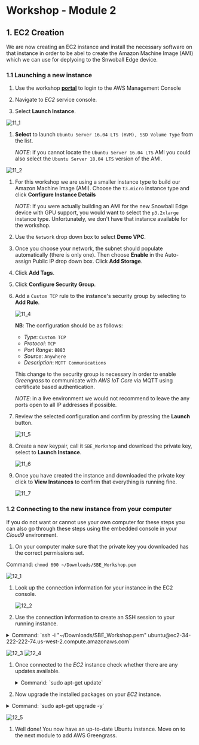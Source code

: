 # Workshop - Module 2

## 1. EC2 Creation

We are now creating an EC2 instance and install the necessary software on that instance in order to be abel to create the Amazon Machine Image (AMI) which we can use for deplyoing to the Snwoball Edge device.

### 1.1 Launching a new instance

1. Use the workshop [**portal**](https://portal.awsworkshop.io/) to login to the AWS Management Console

1. Navigate to *EC2* service console.

1. Select **Launch Instance**.

  ![11_1](/api/workshops/sbe-workshop-2018/content/assets/images/11_1.png)

1. **Select** to launch `Ubuntu Server 16.04 LTS (HVM), SSD Volume Type` from the list.

	_NOTE_: if you cannot locate the `Ubuntu Server 16.04 LTS` AMI you could also select the `Ubuntu Server 18.04 LTS` version of the AMI.

  ![11_2](/api/workshops/sbe-workshop-2018/content/assets/images/11_2.png)

1. For this workshop we are using a smaller instance type to build our Amazon Machine Image (AMI). Choose the `t3.micro` instance type and click **Configure Instance Details** 

   _NOTE_: If you were actually building an AMI for the new Snowball Edge device with GPU support, you would want to select the `p3.2xlarge` instance type. Unfortunately, we don't have that instance available for the workshop. 

1. Use the `Network` drop down box to select **Demo VPC**. 

1. Once you choose your network, the subnet should populate automatically (there is only one). Then choose **Enable** in the Auto-assign Public IP drop down box. Click **Add Storage**.

1. Click **Add Tags**.

1. Click **Configure Security Group**.

1. Add a `Custom TCP` rule to the instance's security group by selecting to **Add Rule**.

   ![11_4](/api/workshops/sbe-workshop-2018/content/assets/images/11_4.png)
   
   **NB**: The configuration should be as follows:

   * *Type*: `Custom TCP`
   * *Protocol*: `TCP`
   * *Port Range*: `8883`
   * *Source*: `Anywhere`
   * *Description*: `MQTT Communications`
   
   This change to the security group is necessary in order to enable *Greengrass* to communicate with *AWS IoT Core* via MQTT using certificate based authentication.
   
   	_NOTE_: in a live environment we would not recommend to leave the any ports open to all IP addresses if possible.

1. Review the selected configuration and confirm by pressing the **Launch** button.
	
	![11_5](/api/workshops/sbe-workshop-2018/content/assets/images/11_5.png)

1. Create a new keypair, call it `SBE_Workshop` and download the private key, select to **Launch Instance**.

   ![11_6](/api/workshops/sbe-workshop-2018/content/assets/images/11_6.png)

1. Once you have created the instance and downloaded the private key click to **View Instances** to confirm that everything is running fine.
	
	![11_7](/api/workshops/sbe-workshop-2018/content/assets/images/11_7.png)

### 1.2 Connecting to the new instance from your computer

If you do not want or cannot use your own computer for these steps you can also go through these steps using the embedded console in your *Cloud9* environment.

1. On your computer make sure that the private key you downloaded has the correct permissions set.

  Command: `chmod 600 ~/Downloads/SBE_Workshop.pem`

  ![12_1](/api/workshops/sbe-workshop-2018/content/assets/images/12_1.png)

1. Look up the connection information for your instance in the EC2 console.
	
	![12_2](/api/workshops/sbe-workshop-2018/content/assets/images/12_2.png)
	
1. Use the connection information to create an SSH session to your running instance.

  <details>
  	<summary>Command: `ssh -i "~/Downloads/SBE_Workshop.pem" ubuntu@ec2-34-222-222-74.us-west-2.compute.amazonaws.com`</summary>

		Output:
	  	
	  	The authenticity of host 'ec2-34-222-222-74.us-west-2.compute.amazonaws.com (34.222.222.74)' can't be established.
	  	ECDSA key fingerprint is SHA256:JyJwNbtJYB4GPJCQHZCnxsdtKIv4cKM596uum8TFhBY.
	  	Are you sure you want to continue connecting (yes/no)? yes
	  	Warning: Permanently added 'ec2-34-222-222-74.us-west-2.compute.amazonaws.com,34.222.222.74' (ECDSA) to the list of known hosts.
	  	Welcome to Ubuntu 16.04.5 LTS (GNU/Linux 4.4.0-1067-aws x86_64)
	  	
	  	 * Documentation:  https://help.ubuntu.com
	  	 * Management:     https://landscape.canonical.com
	  	 * Support:        https://ubuntu.com/advantage
	  	
	  	  Get cloud support with Ubuntu Advantage Cloud Guest:
	  	    http://www.ubuntu.com/business/services/cloud
	  	
	  	0 packages can be updated.
	  	0 updates are security updates.
	
	  ​	
	  ​	
	  ​	The programs included with the Ubuntu system are free software;
	  ​	the exact distribution terms for each program are described in the
	  ​	individual files in /usr/share/doc/*/copyright.
	  ​	
	  	Ubuntu comes with ABSOLUTELY NO WARRANTY, to the extent permitted by
	  	applicable law.
	  	
	  	To run a command as administrator (user "root"), use "sudo <command>".
	  	See "man sudo_root" for details.
  </details>

  ![12_3](/api/workshops/sbe-workshop-2018/content/assets/images/12_3.png)
  ![12_4](/api/workshops/sbe-workshop-2018/content/assets/images/12_4.png)

1. Once connected to the *EC2* instance check whether there are any updates available.

	<details>
		<summary>Command: `sudo apt-get update`</summary>

		Output:
		
		Hit:1 http://us-west-2.ec2.archive.ubuntu.com/ubuntu xenial InRelease
		Get:2 http://us-west-2.ec2.archive.ubuntu.com/ubuntu xenial-updates InRelease [109 kB]
		Get:3 http://us-west-2.ec2.archive.ubuntu.com/ubuntu xenial-backports InRelease [107 kB]
		Get:4 http://us-west-2.ec2.archive.ubuntu.com/ubuntu xenial/main Sources [868 kB]
		Get:5 http://us-west-2.ec2.archive.ubuntu.com/ubuntu xenial/restricted Sources [4,808 B]
		Get:6 http://us-west-2.ec2.archive.ubuntu.com/ubuntu xenial/universe Sources [7,728 kB]
		Get:7 http://security.ubuntu.com/ubuntu xenial-security InRelease [107 kB]
		Get:8 http://us-west-2.ec2.archive.ubuntu.com/ubuntu xenial/multiverse Sources [179 kB]
		Get:9 http://us-west-2.ec2.archive.ubuntu.com/ubuntu xenial/universe amd64 Packages [7,532 kB]
		Get:10 http://us-west-2.ec2.archive.ubuntu.com/ubuntu xenial/universe Translation-en [4,354 kB]
		Get:11 http://security.ubuntu.com/ubuntu xenial-security/main Sources [136 kB]
		Get:12 http://us-west-2.ec2.archive.ubuntu.com/ubuntu xenial/multiverse amd64 Packages [144 kB]
		Get:13 http://us-west-2.ec2.archive.ubuntu.com/ubuntu xenial/multiverse Translation-en [106 kB]
		Get:14 http://us-west-2.ec2.archive.ubuntu.com/ubuntu xenial-updates/main Sources [323 kB]
		Get:15 http://us-west-2.ec2.archive.ubuntu.com/ubuntu xenial-updates/restricted Sources [2,528 B]
		Get:16 http://us-west-2.ec2.archive.ubuntu.com/ubuntu xenial-updates/universe Sources [225 kB]
		Get:17 http://us-west-2.ec2.archive.ubuntu.com/ubuntu xenial-updates/multiverse Sources [8,384 B]
		Get:18 http://us-west-2.ec2.archive.ubuntu.com/ubuntu xenial-updates/main amd64 Packages [869 kB]
		Get:19 http://us-west-2.ec2.archive.ubuntu.com/ubuntu xenial-updates/main Translation-en [353 kB]
		Get:20 http://us-west-2.ec2.archive.ubuntu.com/ubuntu xenial-updates/universe amd64 Packages [697 kB]
		Get:21 http://us-west-2.ec2.archive.ubuntu.com/ubuntu xenial-updates/universe Translation-en [282 kB]
		Get:22 http://us-west-2.ec2.archive.ubuntu.com/ubuntu xenial-updates/multiverse amd64 Packages [16.4 kB]
		Get:23 http://us-west-2.ec2.archive.ubuntu.com/ubuntu xenial-updates/multiverse Translation-en [8,344 B]
		Get:24 http://us-west-2.ec2.archive.ubuntu.com/ubuntu xenial-backports/main Sources [4,868 B]
		Get:25 http://us-west-2.ec2.archive.ubuntu.com/ubuntu xenial-backports/universe Sources [6,740 B]
		Get:26 http://us-west-2.ec2.archive.ubuntu.com/ubuntu xenial-backports/main amd64 Packages [7,304 B]
		Get:27 http://us-west-2.ec2.archive.ubuntu.com/ubuntu xenial-backports/main Translation-en [4,456 B]
		Get:28 http://us-west-2.ec2.archive.ubuntu.com/ubuntu xenial-backports/universe amd64 Packages [7,804 B]
		Get:29 http://us-west-2.ec2.archive.ubuntu.com/ubuntu xenial-backports/universe Translation-en [4,184 B]
		Get:30 http://security.ubuntu.com/ubuntu xenial-security/restricted Sources [2,116 B]
		Get:31 http://security.ubuntu.com/ubuntu xenial-security/universe Sources [78.8 kB]
		Get:32 http://security.ubuntu.com/ubuntu xenial-security/multiverse Sources [2,088 B]
		Get:33 http://security.ubuntu.com/ubuntu xenial-security/main amd64 Packages [573 kB]
		Get:34 http://security.ubuntu.com/ubuntu xenial-security/main Translation-en [240 kB]
		Get:35 http://security.ubuntu.com/ubuntu xenial-security/universe amd64 Packages [393 kB]
		Get:36 http://security.ubuntu.com/ubuntu xenial-security/universe Translation-en [151 kB]
		Get:37 http://security.ubuntu.com/ubuntu xenial-security/multiverse amd64 Packages [3,460 B]
		Get:38 http://security.ubuntu.com/ubuntu xenial-security/multiverse Translation-en [1,744 B]
		Fetched 25.6 MB in 4s (5,986 kB/s)
		Reading package lists... Done
	</details>

1. Now upgrade the installed packages on your *EC2* instance.

  <details>
  	<summary>Command: `sudo apt-get upgrade -y`</summary>

	  	Output:
	  	
	  	Reading package lists... Done
	  	Building dependency tree
	  	Reading state information... Done
	  	Calculating upgrade... Done
	  	The following packages have been kept back:
	  	  linux-aws linux-headers-aws linux-image-aws
	  	The following packages will be upgraded:
	  	  apparmor apt apt-transport-https apt-utils bind9-host
	  	  cloud-initramfs-copymods cloud-initramfs-dyn-netconf curl dnsutils git
	  	  git-man initramfs-tools initramfs-tools-bin initramfs-tools-core
	  	  libapparmor-perl libapparmor1 libapt-inst2.0 libapt-pkg5.0 libbind9-140
	  	  libcurl3-gnutls libdns-export162 libdns162 libglib2.0-0 libglib2.0-data
	  	  libisc-export160 libisc160 libisccc140 libisccfg140 liblwres141
	  	  libpam-systemd libsystemd0 libudev1 open-iscsi openssh-client openssh-server
	  	  openssh-sftp-server overlayroot python3-requests python3-update-manager
	  	  systemd systemd-sysv tzdata udev update-manager-core
	  	44 upgraded, 0 newly installed, 0 to remove and 3 not upgraded.
	  	Need to get 16.4 MB of archives.
	  	After this operation, 24.6 kB of additional disk space will be used.
	  	Get:1 http://us-west-2.ec2.archive.ubuntu.com/ubuntu xenial-updates/main amd64 libapt-pkg5.0 amd64 1.2.29 [707 kB]
	  	Get:2 http://us-west-2.ec2.archive.ubuntu.com/ubuntu xenial-updates/main amd64 libapt-inst2.0 amd64 1.2.29 [55.5 kB]
	  	Get:3 http://us-west-2.ec2.archive.ubuntu.com/ubuntu xenial-updates/main amd64 apt amd64 1.2.29 [1,041 kB]
	  	Get:4 http://us-west-2.ec2.archive.ubuntu.com/ubuntu xenial-updates/main amd64 apt-utils amd64 1.2.29 [196 kB]
	  	Get:5 http://us-west-2.ec2.archive.ubuntu.com/ubuntu xenial-updates/main amd64 libsystemd0 amd64 229-4ubuntu21.5 [204 kB]
	  	Get:6 http://us-west-2.ec2.archive.ubuntu.com/ubuntu xenial-updates/main amd64 libpam-systemd amd64 229-4ubuntu21.5 [115 kB]
	  	Get:7 http://us-west-2.ec2.archive.ubuntu.com/ubuntu xenial-updates/main amd64 systemd amd64 229-4ubuntu21.5 [3,635 kB]
	  	Get:8 http://us-west-2.ec2.archive.ubuntu.com/ubuntu xenial-updates/main amd64 udev amd64 229-4ubuntu21.5 [993 kB]
	  	Get:9 http://us-west-2.ec2.archive.ubuntu.com/ubuntu xenial-updates/main amd64 libudev1 amd64 229-4ubuntu21.5 [54.2 kB]
	  	Get:10 http://us-west-2.ec2.archive.ubuntu.com/ubuntu xenial-updates/main amd64 initramfs-tools all 0.122ubuntu8.13 [8,936 B]
	  	Get:11 http://us-west-2.ec2.archive.ubuntu.com/ubuntu xenial-updates/main amd64 initramfs-tools-core all 0.122ubuntu8.13 [44.7 kB]
	  	Get:12 http://us-west-2.ec2.archive.ubuntu.com/ubuntu xenial-updates/main amd64 initramfs-tools-bin amd64 0.122ubuntu8.13 [9,742 B]
	  	Get:13 http://us-west-2.ec2.archive.ubuntu.com/ubuntu xenial-updates/main amd64 systemd-sysv amd64 229-4ubuntu21.5 [11.7 kB]
	  	Get:14 http://us-west-2.ec2.archive.ubuntu.com/ubuntu xenial-updates/main amd64 libapparmor1 amd64 2.10.95-0ubuntu2.10 [29.7 kB]
	  	Get:15 http://us-west-2.ec2.archive.ubuntu.com/ubuntu xenial-updates/main amd64 libglib2.0-0 amd64 2.48.2-0ubuntu4.1 [1,120 kB]
	  	Get:16 http://us-west-2.ec2.archive.ubuntu.com/ubuntu xenial-updates/main amd64 open-iscsi amd64 2.0.873+git0.3b4b4500-14ubuntu3.6 [334 kB]
	  	Get:17 http://us-west-2.ec2.archive.ubuntu.com/ubuntu xenial-updates/main amd64 tzdata all 2018f-0ubuntu0.16.04 [166 kB]
	  	Get:18 http://us-west-2.ec2.archive.ubuntu.com/ubuntu xenial-updates/main amd64 libisc-export160 amd64 1:9.10.3.dfsg.P4-8ubuntu1.11 [153 kB]
	  	Get:19 http://us-west-2.ec2.archive.ubuntu.com/ubuntu xenial-updates/main amd64 libdns-export162 amd64 1:9.10.3.dfsg.P4-8ubuntu1.11 [667 kB]
	  	Get:20 http://us-west-2.ec2.archive.ubuntu.com/ubuntu xenial-updates/main amd64 libapparmor-perl amd64 2.10.95-0ubuntu2.10 [31.6 kB]
	  	Get:21 http://us-west-2.ec2.archive.ubuntu.com/ubuntu xenial-updates/main amd64 apparmor amd64 2.10.95-0ubuntu2.10 [451 kB]
	  	Get:22 http://us-west-2.ec2.archive.ubuntu.com/ubuntu xenial-updates/main amd64 curl amd64 7.47.0-1ubuntu2.9 [138 kB]
	  	Get:23 http://us-west-2.ec2.archive.ubuntu.com/ubuntu xenial-updates/main amd64 libcurl3-gnutls amd64 7.47.0-1ubuntu2.9 [184 kB]
	  	Get:24 http://us-west-2.ec2.archive.ubuntu.com/ubuntu xenial-updates/main amd64 apt-transport-https amd64 1.2.29 [26.2 kB]
	  	Get:25 http://us-west-2.ec2.archive.ubuntu.com/ubuntu xenial-updates/main amd64 bind9-host amd64 1:9.10.3.dfsg.P4-8ubuntu1.11 [38.4 kB]
	  	Get:26 http://us-west-2.ec2.archive.ubuntu.com/ubuntu xenial-updates/main amd64 dnsutils amd64 1:9.10.3.dfsg.P4-8ubuntu1.11 [89.2 kB]
	  	Get:27 http://us-west-2.ec2.archive.ubuntu.com/ubuntu xenial-updates/main amd64 libisc160 amd64 1:9.10.3.dfsg.P4-8ubuntu1.11 [215 kB]
	  	Get:28 http://us-west-2.ec2.archive.ubuntu.com/ubuntu xenial-updates/main amd64 libdns162 amd64 1:9.10.3.dfsg.P4-8ubuntu1.11 [881 kB]
	  	Get:29 http://us-west-2.ec2.archive.ubuntu.com/ubuntu xenial-updates/main amd64 libisccc140 amd64 1:9.10.3.dfsg.P4-8ubuntu1.11 [16.3 kB]
	  	Get:30 http://us-west-2.ec2.archive.ubuntu.com/ubuntu xenial-updates/main amd64 libisccfg140 amd64 1:9.10.3.dfsg.P4-8ubuntu1.11 [40.4 kB]
	  	Get:31 http://us-west-2.ec2.archive.ubuntu.com/ubuntu xenial-updates/main amd64 liblwres141 amd64 1:9.10.3.dfsg.P4-8ubuntu1.11 [33.7 kB]
	  	Get:32 http://us-west-2.ec2.archive.ubuntu.com/ubuntu xenial-updates/main amd64 libbind9-140 amd64 1:9.10.3.dfsg.P4-8ubuntu1.11 [23.6 kB]
	  	Get:33 http://us-west-2.ec2.archive.ubuntu.com/ubuntu xenial-updates/main amd64 libglib2.0-data all 2.48.2-0ubuntu4.1 [132 kB]
	  	Get:34 http://us-west-2.ec2.archive.ubuntu.com/ubuntu xenial-updates/main amd64 openssh-sftp-server amd64 1:7.2p2-4ubuntu2.5 [38.6 kB]
	  	Get:35 http://us-west-2.ec2.archive.ubuntu.com/ubuntu xenial-updates/main amd64 openssh-server amd64 1:7.2p2-4ubuntu2.5 [335 kB]
	  	Get:36 http://us-west-2.ec2.archive.ubuntu.com/ubuntu xenial-updates/main amd64 openssh-client amd64 1:7.2p2-4ubuntu2.5 [588 kB]
	  	Get:37 http://us-west-2.ec2.archive.ubuntu.com/ubuntu xenial-updates/main amd64 python3-update-manager all 1:16.04.14 [33.1 kB]
	  	Get:38 http://us-west-2.ec2.archive.ubuntu.com/ubuntu xenial-updates/main amd64 update-manager-core all 1:16.04.14 [5,504 B]
	  	Get:39 http://us-west-2.ec2.archive.ubuntu.com/ubuntu xenial-updates/main amd64 git-man all 1:2.7.4-0ubuntu1.5 [736 kB]
	  	Get:40 http://us-west-2.ec2.archive.ubuntu.com/ubuntu xenial-updates/main amd64 git amd64 1:2.7.4-0ubuntu1.5 [2,714 kB]
	  	Get:41 http://us-west-2.ec2.archive.ubuntu.com/ubuntu xenial-updates/main amd64 python3-requests all 2.9.1-3ubuntu0.1 [55.8 kB]
	  	Get:42 http://us-west-2.ec2.archive.ubuntu.com/ubuntu xenial-updates/main amd64 cloud-initramfs-copymods all 0.27ubuntu1.6 [4,380 B]
	  	Get:43 http://us-west-2.ec2.archive.ubuntu.com/ubuntu xenial-updates/main amd64 cloud-initramfs-dyn-netconf all 0.27ubuntu1.6 [6,892 B]
	  	Get:44 http://us-west-2.ec2.archive.ubuntu.com/ubuntu xenial-updates/main amd64 overlayroot all 0.27ubuntu1.6 [15.7 kB]
	  	Fetched 16.4 MB in 0s (41.4 MB/s)
	  	Extracting templates from packages: 100%
	  	Preconfiguring packages ...
	  	(Reading database ... 51284 files and directories currently installed.)
	  	Preparing to unpack .../libapt-pkg5.0_1.2.29_amd64.deb ...
	  	Unpacking libapt-pkg5.0:amd64 (1.2.29) over (1.2.27) ...
	  	Processing triggers for libc-bin (2.23-0ubuntu10) ...
	  	Setting up libapt-pkg5.0:amd64 (1.2.29) ...
	  	Processing triggers for libc-bin (2.23-0ubuntu10) ...
	  	(Reading database ... 51284 files and directories currently installed.)
	  	Preparing to unpack .../libapt-inst2.0_1.2.29_amd64.deb ...
	  	Unpacking libapt-inst2.0:amd64 (1.2.29) over (1.2.27) ...
	  	Preparing to unpack .../archives/apt_1.2.29_amd64.deb ...
	  	Unpacking apt (1.2.29) over (1.2.27) ...
	  	Processing triggers for libc-bin (2.23-0ubuntu10) ...
	  	Processing triggers for man-db (2.7.5-1) ...
	  	Setting up apt (1.2.29) ...
	  	Installing new version of config file /etc/apt/apt.conf.d/01autoremove ...
	  	Processing triggers for libc-bin (2.23-0ubuntu10) ...
	  	(Reading database ... 51284 files and directories currently installed.)
	  	Preparing to unpack .../apt-utils_1.2.29_amd64.deb ...
	  	Unpacking apt-utils (1.2.29) over (1.2.27) ...
	  	Preparing to unpack .../libsystemd0_229-4ubuntu21.5_amd64.deb ...
	  	Unpacking libsystemd0:amd64 (229-4ubuntu21.5) over (229-4ubuntu21.4) ...
	  	Processing triggers for man-db (2.7.5-1) ...
	  	Processing triggers for libc-bin (2.23-0ubuntu10) ...
	  	Setting up libsystemd0:amd64 (229-4ubuntu21.5) ...
	  	Processing triggers for libc-bin (2.23-0ubuntu10) ...
	  	(Reading database ... 51284 files and directories currently installed.)
	  	Preparing to unpack .../libpam-systemd_229-4ubuntu21.5_amd64.deb ...
	  	Unpacking libpam-systemd:amd64 (229-4ubuntu21.5) over (229-4ubuntu21.4) ...
	  	Preparing to unpack .../systemd_229-4ubuntu21.5_amd64.deb ...
	  	Unpacking systemd (229-4ubuntu21.5) over (229-4ubuntu21.4) ...
	  	Processing triggers for man-db (2.7.5-1) ...
	  	Processing triggers for dbus (1.10.6-1ubuntu3.3) ...
	  	Processing triggers for ureadahead (0.100.0-19) ...
	  	Setting up systemd (229-4ubuntu21.5) ...
	  	addgroup: The group `systemd-journal' already exists as a system group. Exiting.
	  	[/usr/lib/tmpfiles.d/var.conf:14] Duplicate line for path "/var/log", ignoring.
	  	(Reading database ... 51284 files and directories currently installed.)
	  	Preparing to unpack .../udev_229-4ubuntu21.5_amd64.deb ...
	  	Unpacking udev (229-4ubuntu21.5) over (229-4ubuntu21.4) ...
	  	Preparing to unpack .../libudev1_229-4ubuntu21.5_amd64.deb ...
	  	Unpacking libudev1:amd64 (229-4ubuntu21.5) over (229-4ubuntu21.4) ...
	  	Processing triggers for man-db (2.7.5-1) ...
	  	Processing triggers for systemd (229-4ubuntu21.5) ...
	  	Processing triggers for ureadahead (0.100.0-19) ...
	  	Processing triggers for libc-bin (2.23-0ubuntu10) ...
	  	Setting up libudev1:amd64 (229-4ubuntu21.5) ...
	  	Processing triggers for libc-bin (2.23-0ubuntu10) ...
	  	(Reading database ... 51284 files and directories currently installed.)
	  	Preparing to unpack .../initramfs-tools_0.122ubuntu8.13_all.deb ...
	  	Unpacking initramfs-tools (0.122ubuntu8.13) over (0.122ubuntu8.12) ...
	  	Preparing to unpack .../initramfs-tools-core_0.122ubuntu8.13_all.deb ...
	  	Unpacking initramfs-tools-core (0.122ubuntu8.13) over (0.122ubuntu8.12) ...
	  	Preparing to unpack .../initramfs-tools-bin_0.122ubuntu8.13_amd64.deb ...
	  	Unpacking initramfs-tools-bin (0.122ubuntu8.13) over (0.122ubuntu8.12) ...
	  	Preparing to unpack .../systemd-sysv_229-4ubuntu21.5_amd64.deb ...
	  	Unpacking systemd-sysv (229-4ubuntu21.5) over (229-4ubuntu21.4) ...
	  	Processing triggers for man-db (2.7.5-1) ...
	  	Setting up systemd-sysv (229-4ubuntu21.5) ...
	  	(Reading database ... 51284 files and directories currently installed.)
	  	Preparing to unpack .../libapparmor1_2.10.95-0ubuntu2.10_amd64.deb ...
	  	Unpacking libapparmor1:amd64 (2.10.95-0ubuntu2.10) over (2.10.95-0ubuntu2.9) ...
	  	Processing triggers for libc-bin (2.23-0ubuntu10) ...
	  	Setting up libapparmor1:amd64 (2.10.95-0ubuntu2.10) ...
	  	Processing triggers for libc-bin (2.23-0ubuntu10) ...
	  	(Reading database ... 51284 files and directories currently installed.)
	  	Preparing to unpack .../libglib2.0-0_2.48.2-0ubuntu4.1_amd64.deb ...
	  	Unpacking libglib2.0-0:amd64 (2.48.2-0ubuntu4.1) over (2.48.2-0ubuntu4) ...
	  	Preparing to unpack .../open-iscsi_2.0.873+git0.3b4b4500-14ubuntu3.6_amd64.deb ...
	  	Unpacking open-iscsi (2.0.873+git0.3b4b4500-14ubuntu3.6) over (2.0.873+git0.3b4b4500-14ubuntu3.5) ...
	  	Preparing to unpack .../tzdata_2018f-0ubuntu0.16.04_all.deb ...
	  	Unpacking tzdata (2018f-0ubuntu0.16.04) over (2017c-0ubuntu0.16.04) ...
	  	Preparing to unpack .../libisc-export160_1%3a9.10.3.dfsg.P4-8ubuntu1.11_amd64.deb ...
	  	Unpacking libisc-export160 (1:9.10.3.dfsg.P4-8ubuntu1.11) over (1:9.10.3.dfsg.P4-8ubuntu1.10) ...
	  	Preparing to unpack .../libdns-export162_1%3a9.10.3.dfsg.P4-8ubuntu1.11_amd64.deb ...
	  	Unpacking libdns-export162 (1:9.10.3.dfsg.P4-8ubuntu1.11) over (1:9.10.3.dfsg.P4-8ubuntu1.10) ...
	  	Preparing to unpack .../libapparmor-perl_2.10.95-0ubuntu2.10_amd64.deb ...
	  	Unpacking libapparmor-perl (2.10.95-0ubuntu2.10) over (2.10.95-0ubuntu2.9) ...
	  	Preparing to unpack .../apparmor_2.10.95-0ubuntu2.10_amd64.deb ...
	  	Unpacking apparmor (2.10.95-0ubuntu2.10) over (2.10.95-0ubuntu2.9) ...
	  	Preparing to unpack .../curl_7.47.0-1ubuntu2.9_amd64.deb ...
	  	Unpacking curl (7.47.0-1ubuntu2.9) over (7.47.0-1ubuntu2.8) ...
	  	Preparing to unpack .../libcurl3-gnutls_7.47.0-1ubuntu2.9_amd64.deb ...
	  	Unpacking libcurl3-gnutls:amd64 (7.47.0-1ubuntu2.9) over (7.47.0-1ubuntu2.8) ...
	  	Preparing to unpack .../apt-transport-https_1.2.29_amd64.deb ...
	  	Unpacking apt-transport-https (1.2.29) over (1.2.27) ...
	  	Preparing to unpack .../bind9-host_1%3a9.10.3.dfsg.P4-8ubuntu1.11_amd64.deb ...
	  	Unpacking bind9-host (1:9.10.3.dfsg.P4-8ubuntu1.11) over (1:9.10.3.dfsg.P4-8ubuntu1.10) ...
	  	Preparing to unpack .../dnsutils_1%3a9.10.3.dfsg.P4-8ubuntu1.11_amd64.deb ...
	  	Unpacking dnsutils (1:9.10.3.dfsg.P4-8ubuntu1.11) over (1:9.10.3.dfsg.P4-8ubuntu1.10) ...
	  	Preparing to unpack .../libisc160_1%3a9.10.3.dfsg.P4-8ubuntu1.11_amd64.deb ...
	  	Unpacking libisc160:amd64 (1:9.10.3.dfsg.P4-8ubuntu1.11) over (1:9.10.3.dfsg.P4-8ubuntu1.10) ...
	  	Preparing to unpack .../libdns162_1%3a9.10.3.dfsg.P4-8ubuntu1.11_amd64.deb ...
	  	Unpacking libdns162:amd64 (1:9.10.3.dfsg.P4-8ubuntu1.11) over (1:9.10.3.dfsg.P4-8ubuntu1.10) ...
	  	Preparing to unpack .../libisccc140_1%3a9.10.3.dfsg.P4-8ubuntu1.11_amd64.deb ...
	  	Unpacking libisccc140:amd64 (1:9.10.3.dfsg.P4-8ubuntu1.11) over (1:9.10.3.dfsg.P4-8ubuntu1.10) ...
	  	Preparing to unpack .../libisccfg140_1%3a9.10.3.dfsg.P4-8ubuntu1.11_amd64.deb ...
	  	Unpacking libisccfg140:amd64 (1:9.10.3.dfsg.P4-8ubuntu1.11) over (1:9.10.3.dfsg.P4-8ubuntu1.10) ...
	  	Preparing to unpack .../liblwres141_1%3a9.10.3.dfsg.P4-8ubuntu1.11_amd64.deb ...
	  	Unpacking liblwres141:amd64 (1:9.10.3.dfsg.P4-8ubuntu1.11) over (1:9.10.3.dfsg.P4-8ubuntu1.10) ...
	  	Preparing to unpack .../libbind9-140_1%3a9.10.3.dfsg.P4-8ubuntu1.11_amd64.deb ...
	  	Unpacking libbind9-140:amd64 (1:9.10.3.dfsg.P4-8ubuntu1.11) over (1:9.10.3.dfsg.P4-8ubuntu1.10) ...
	  	Preparing to unpack .../libglib2.0-data_2.48.2-0ubuntu4.1_all.deb ...
	  	Unpacking libglib2.0-data (2.48.2-0ubuntu4.1) over (2.48.2-0ubuntu4) ...
	  	Preparing to unpack .../openssh-sftp-server_1%3a7.2p2-4ubuntu2.5_amd64.deb ...
	  	Unpacking openssh-sftp-server (1:7.2p2-4ubuntu2.5) over (1:7.2p2-4ubuntu2.4) ...
	  	Preparing to unpack .../openssh-server_1%3a7.2p2-4ubuntu2.5_amd64.deb ...
	  	Unpacking openssh-server (1:7.2p2-4ubuntu2.5) over (1:7.2p2-4ubuntu2.4) ...
	  	Preparing to unpack .../openssh-client_1%3a7.2p2-4ubuntu2.5_amd64.deb ...
	  	Unpacking openssh-client (1:7.2p2-4ubuntu2.5) over (1:7.2p2-4ubuntu2.4) ...
	  	Preparing to unpack .../python3-update-manager_1%3a16.04.14_all.deb ...
	  	Unpacking python3-update-manager (1:16.04.14) over (1:16.04.13) ...
	  	Preparing to unpack .../update-manager-core_1%3a16.04.14_all.deb ...
	  	Unpacking update-manager-core (1:16.04.14) over (1:16.04.13) ...
	  	Preparing to unpack .../git-man_1%3a2.7.4-0ubuntu1.5_all.deb ...
	  	Unpacking git-man (1:2.7.4-0ubuntu1.5) over (1:2.7.4-0ubuntu1.4) ...
	  	Preparing to unpack .../git_1%3a2.7.4-0ubuntu1.5_amd64.deb ...
	  	Unpacking git (1:2.7.4-0ubuntu1.5) over (1:2.7.4-0ubuntu1.4) ...
	  	Preparing to unpack .../python3-requests_2.9.1-3ubuntu0.1_all.deb ...
	  	Unpacking python3-requests (2.9.1-3ubuntu0.1) over (2.9.1-3) ...
	  	Preparing to unpack .../cloud-initramfs-copymods_0.27ubuntu1.6_all.deb ...
	  	Unpacking cloud-initramfs-copymods (0.27ubuntu1.6) over (0.27ubuntu1.5) ...
	  	Preparing to unpack .../cloud-initramfs-dyn-netconf_0.27ubuntu1.6_all.deb ...
	  	Unpacking cloud-initramfs-dyn-netconf (0.27ubuntu1.6) over (0.27ubuntu1.5) ...
	  	Preparing to unpack .../overlayroot_0.27ubuntu1.6_all.deb ...
	  	Unpacking overlayroot (0.27ubuntu1.6) over (0.27ubuntu1.5) ...
	  	Processing triggers for libc-bin (2.23-0ubuntu10) ...
	  	Processing triggers for systemd (229-4ubuntu21.5) ...
	  	Processing triggers for ureadahead (0.100.0-19) ...
	  	Processing triggers for man-db (2.7.5-1) ...
	  	Processing triggers for ufw (0.35-0ubuntu2) ...
	  	Setting up libapt-inst2.0:amd64 (1.2.29) ...
	  	Setting up apt-utils (1.2.29) ...
	  	Setting up libpam-systemd:amd64 (229-4ubuntu21.5) ...
	  	Setting up udev (229-4ubuntu21.5) ...
	  	addgroup: The group `input' already exists as a system group. Exiting.
	  	update-initramfs: deferring update (trigger activated)
	  	Setting up initramfs-tools-bin (0.122ubuntu8.13) ...
	  	Setting up initramfs-tools-core (0.122ubuntu8.13) ...
	  	Setting up initramfs-tools (0.122ubuntu8.13) ...
	  	update-initramfs: deferring update (trigger activated)
	  	Setting up libglib2.0-0:amd64 (2.48.2-0ubuntu4.1) ...
	  	No schema files found: doing nothing.
	  	Setting up open-iscsi (2.0.873+git0.3b4b4500-14ubuntu3.6) ...
	  	Setting up tzdata (2018f-0ubuntu0.16.04) ...
	  	
	  	Current default time zone: 'Etc/UTC'
	  	Local time is now:      Fri Oct 26 14:46:19 UTC 2018.
	  	Universal Time is now:  Fri Oct 26 14:46:19 UTC 2018.
	  	Run 'dpkg-reconfigure tzdata' if you wish to change it.
	  	
	  	Setting up libisc-export160 (1:9.10.3.dfsg.P4-8ubuntu1.11) ...
	  	Setting up libdns-export162 (1:9.10.3.dfsg.P4-8ubuntu1.11) ...
	  	Setting up libapparmor-perl (2.10.95-0ubuntu2.10) ...
	  	Setting up apparmor (2.10.95-0ubuntu2.10) ...
	  	Installing new version of config file /etc/apparmor.d/abstractions/private-files ...
	  	Installing new version of config file /etc/apparmor.d/abstractions/private-files-strict ...
	  	Installing new version of config file /etc/apparmor.d/abstractions/ubuntu-browsers.d/user-files ...
	  	update-rc.d: warning: start and stop actions are no longer supported; falling back to defaults
	  	Skipping profile in /etc/apparmor.d/disable: usr.sbin.rsyslogd
	  	Setting up libcurl3-gnutls:amd64 (7.47.0-1ubuntu2.9) ...
	  	Setting up curl (7.47.0-1ubuntu2.9) ...
	  	Setting up apt-transport-https (1.2.29) ...
	  	Setting up libisc160:amd64 (1:9.10.3.dfsg.P4-8ubuntu1.11) ...
	  	Setting up libdns162:amd64 (1:9.10.3.dfsg.P4-8ubuntu1.11) ...
	  	Setting up libisccc140:amd64 (1:9.10.3.dfsg.P4-8ubuntu1.11) ...
	  	Setting up libisccfg140:amd64 (1:9.10.3.dfsg.P4-8ubuntu1.11) ...
	  	Setting up libbind9-140:amd64 (1:9.10.3.dfsg.P4-8ubuntu1.11) ...
	  	Setting up liblwres141:amd64 (1:9.10.3.dfsg.P4-8ubuntu1.11) ...
	  	Setting up bind9-host (1:9.10.3.dfsg.P4-8ubuntu1.11) ...
	  	Setting up dnsutils (1:9.10.3.dfsg.P4-8ubuntu1.11) ...
	  	Setting up libglib2.0-data (2.48.2-0ubuntu4.1) ...
	  	Setting up openssh-client (1:7.2p2-4ubuntu2.5) ...
	  	Setting up openssh-sftp-server (1:7.2p2-4ubuntu2.5) ...
	  	Setting up openssh-server (1:7.2p2-4ubuntu2.5) ...
	  	Setting up python3-update-manager (1:16.04.14) ...
	  	Setting up update-manager-core (1:16.04.14) ...
	  	Setting up git-man (1:2.7.4-0ubuntu1.5) ...
	  	Setting up git (1:2.7.4-0ubuntu1.5) ...
	  	Setting up python3-requests (2.9.1-3ubuntu0.1) ...
	  	Setting up cloud-initramfs-copymods (0.27ubuntu1.6) ...
	  	Setting up cloud-initramfs-dyn-netconf (0.27ubuntu1.6) ...
	  	Setting up overlayroot (0.27ubuntu1.6) ...
	  	Processing triggers for libc-bin (2.23-0ubuntu10) ...
	  	Processing triggers for initramfs-tools (0.122ubuntu8.13) ...
	  	update-initramfs: Generating /boot/initrd.img-4.4.0-1067-aws
	  	W: mdadm: /etc/mdadm/mdadm.conf defines no arrays.
  </details>

  ![12_5](/api/workshops/sbe-workshop-2018/content/assets/images/12_5.png)

1. Well done! You now have an up-to-date Ubuntu instance. Move on to the next module to add AWS Greengrass.

